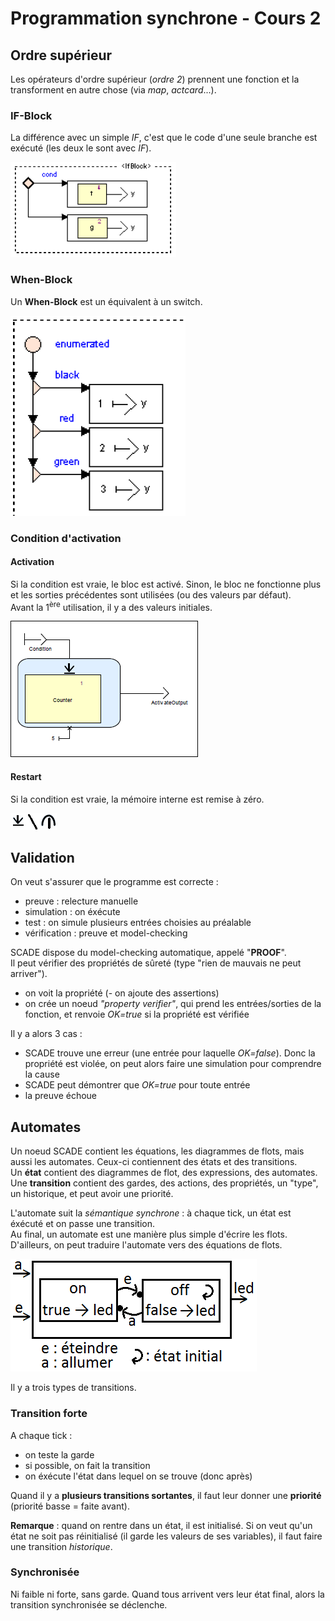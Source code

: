# Programmation synchrone - Cours 2

## Ordre supérieur 

Les opérateurs d'ordre supérieur (*ordre 2*) prennent une fonction et la 
transforment en autre chose (via *map*, *actcard*...). 

### IF-Block

La différence avec un simple *IF*, c'est que le code d'une seule branche est 
exécuté (les deux le sont avec *IF*).  

![schéma p47](2_01.png)

### When-Block

Un **When-Block** est un équivalent à un switch.  

![schéma p48](2_02.png)

### Condition d'activation

#### Activation

Si la condition est vraie, le bloc est activé. Sinon, le bloc ne fonctionne plus et 
les sorties précédentes sont utilisées (ou des valeurs par défaut).  
Avant la 1<sup>ère</sup> utilisation, il y a des valeurs initiales. 

![schéma p48](2_03.png)

#### Restart

Si la condition est vraie, la mémoire interne est remise à zéro.  

![schéma p48](2_04.png)

## Validation

On veut s'assurer que le programme est correcte : 

- preuve : relecture manuelle
- simulation : on éxécute
- test : on simule plusieurs entrées choisies au préalable
- vérification : preuve et model-checking

SCADE dispose du model-checking automatique, appelé "**PROOF**".  
Il peut vérifier des propriétés de sûreté (type "rien de mauvais ne peut arriver"). 

- on voit la propriété
(- on ajoute des assertions)
- on crée un noeud *"property verifier"*, qui prend les entrées/sorties de la 
fonction, et renvoie *OK=true* si la propriété est vérifiée

Il y a alors 3 cas : 

- SCADE trouve une erreur (une entrée pour laquelle *OK=false*). Donc la 
propriété est violée, on peut alors faire une simulation pour comprendre la cause
- SCADE peut démontrer que *OK=true* pour toute entrée
- la preuve échoue

## Automates 

Un noeud SCADE contient les équations, les diagrammes de flots, mais aussi les 
automates. Ceux-ci contiennent des états et des transitions.  
Un **état** contient des diagrammes de flot, des expressions, des automates.  
Une **transition** contient des gardes, des actions, des propriétés, un "type", 
un historique, et peut avoir une priorité.  
  
L'automate suit la *sémantique synchrone* : à chaque tick, un état est éxécuté 
et on passe une transition.  
Au final, un automate est une manière plus simple d'écrire les flots. D'ailleurs, on 
peut traduire l'automate vers des équations de flots.  

![schéma automate](2_05.png)

Il y a trois types de transitions. 

### Transition forte 

A chaque tick : 

- on teste la garde
- si possible, on fait la transition
- on éxécute l'état dans lequel on se trouve (donc après)

Quand il y a **plusieurs transitions sortantes**, il faut leur donner une 
**priorité** (priorité basse = faite avant). 

**Remarque** : quand on rentre dans un état, il est initialisé. Si on veut qu'un 
état ne soit pas réinitialisé (il garde les valeurs de ses variables), il faut faire 
une transition *historique*. 

### Synchronisée 

Ni faible ni forte, sans garde. Quand tous arrivent vers leur état final, alors la 
transition synchronisée se déclenche.